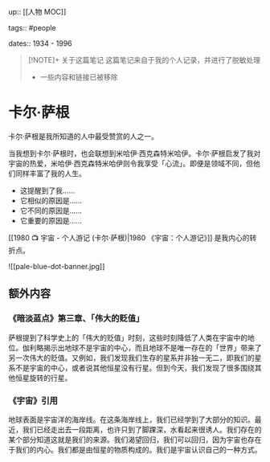 up:: [[人物 MOC]]

tags:: #people

dates:: 1934 - 1996

> [!NOTE]+ 关于这篇笔记
> 这篇笔记来自于我的个人记录，并进行了脱敏处理
> - 一些内容和链接已被移除

# 卡尔·萨根

卡尔·萨根是我所知道的人中最受赞赏的人之一。

当我想到卡尔·萨根时，也会联想到米哈伊·西克森特米哈伊。卡尔·萨根启发了我对宇宙的热爱，米哈伊·西克森特米哈伊则令我享受「心流」。即便是领域不同，但他们同样丰富了我的人生。

-   这提醒到了我......
-   它相似的原因是......
-   它不同的原因是......
-   它重要的原因是......

[[1980 📺 宇宙 - 个人游记 (卡尔·萨根)|1980 《宇宙：个人游记》]] 是我内心的转折点。

![[pale-blue-dot-banner.jpg]]

## 额外内容

### 《暗淡蓝点》第三章、「伟大的贬值」

萨根提到了科学史上的「伟大的贬值」时刻，这些时刻降低了人类在宇宙中的地位。伽利略揭示出地球不是宇宙的中心，而且地球不是唯一存在的「世界」带来了另一次伟大的贬值。又例如，我们发现我们生存的星系并非独一无二，即我们的星系不是宇宙的中心，或者说其他恒星没有行星。但到今天，我们发现了很多围绕其他恒星旋转的行星。

### 《宇宙》引用

地球表面是宇宙洋的海岸线。在这条海岸线上，我们已经学到了大部分的知识。最近，我们已经走出去一段距离，也许只到了脚踝深，水看起来很诱人。我们存在的某个部分知道这就是我们的来源。我们渴望回归，我们可以回归，因为宇宙也存在于我们的内心。我们都是由恒星的物质构成的。我们是宇宙认识自己的一种方式。

